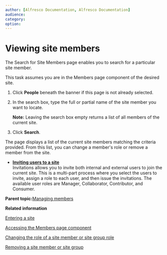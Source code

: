```yaml
---
author: [Alfresco Documentation, Alfresco Documentation]
audience: 
category: 
option: 
---
```


# Viewing site members

The Search for Site Members page enables you to search for a particular site member.

This task assumes you are in the Members page component of the desired site.

1.  Click **People** beneath the banner if this page is not already selected.

2.  In the search box, type the full or partial name of the site member you want to locate.

    **Note:** Leaving the search box empty returns a list of all members of the current site.

3.  Click **Search**.


The page displays a list of the current site members matching the criteria provided. From this list, you can change a member's role or remove a member from the site.

-   **[Inviting users to a site](../tasks/members-invite.md)**  
Invitations allows you to invite both internal and external users to join the current site. This is a multi-part process where you select the users to invite, assign a role to each user, and then issue the invitations. The available user roles are Manager, Collaborator, Contributor, and Consumer.

**Parent topic:**[Managing members](../concepts/members-manage.md)

**Related information**  


[Entering a site](dashboard-site-enter.md)

[Accessing the Members page component](members-page-access.md)

[Changing the role of a site member or site group role](members-change-role.md)

[Removing a site member or site group](members-remove.md)

